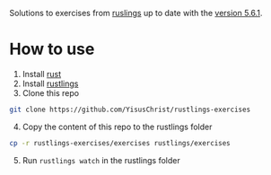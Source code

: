 Solutions to exercises from [ruslings](https://github.com/rust-lang/rustlings) up to date with the [version 5.6.1](https://github.com/rust-lang/rustlings/releases/tag/5.6.1).

# How to use

1. Install [rust](https://www.rust-lang.org/tools/install)
2. Install [rustlings](https://github.com/rust-lang/rustlings?tab=readme-ov-file#getting-started)
3. Clone this repo

```sh
git clone https://github.com/YisusChrist/rustlings-exercises
```

4. Copy the content of this repo to the rustlings folder

```sh
cp -r rustlings-exercises/exercises rustlings/exercises
```

5. Run `rustlings watch` in the rustlings folder
